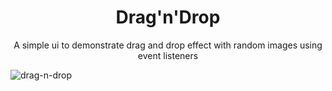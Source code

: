 <h1 align=center>Drag'n'Drop</h1>
<p align=center>A simple ui to demonstrate drag and drop effect with random images using event listeners</p>


![drag-n-drop](https://user-images.githubusercontent.com/58262528/111031813-a869a500-8409-11eb-9ece-7bc23725252c.gif)
